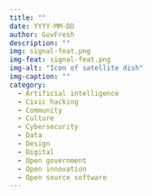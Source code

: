 ```yaml
---
title: ""
date: YYYY-MM-DD
author: GovFresh
description: ""
img: signal-feat.png
img-feat: signal-feat.png
img-alt: "Icon of satellite dish"
img-caption: ""
category:
  - Artificial intelligence
  - Civic hacking
  - Community
  - Culture
  - Cybersecurity
  - Data
  - Design
  - Digital
  - Open government
  - Open innovation
  - Open source software
---
```



